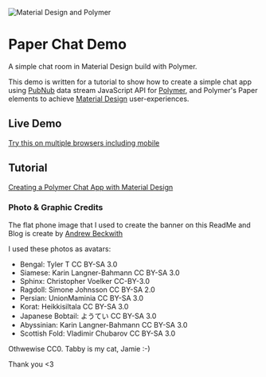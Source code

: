 ![Material Design and Polymer](http://pubnub.com/blog/wp-content/uploads/2015/01/paper-chat-cover.png "Material Design and Polymer")

# Paper Chat Demo

A simple chat room in Material Design build with Polymer.

This demo is written for a tutorial to show how to create a simple chat app using [PubNub][pubnub] data stream JavaScript API for [Polymer][polymer], and Polymer's Paper elements to achieve [Material Design][md] user-experiences.

## Live Demo

[Try this on multiple browsers including mobile](http://pubnub.github.io/paper-chat/index.html)

## Tutorial

[Creating a Polymer Chat App with Material Design][blog]

### Photo & Graphic Credits

The flat phone image that I used to create the banner on this ReadMe and Blog is create by [Andrew Beckwith](https://dribbble.com/shots/1093397-Flat-Phones-PSD-Freebie?list=users&offset=13)

I used these photos as avatars:

- Bengal: Tyler T CC BY-SA 3.0
- Siamese: Karin Langner-Bahmann CC BY-SA 3.0 
- Sphinx: Christopher Voelker CC-BY-3.0 
- Ragdoll: Simone Johnsson CC BY-SA 2.0
- Persian: UnionMaminia CC BY-SA 3.0
- Korat: Heikkisiltala CC BY-SA 3.0
- Japanese Bobtail: ようてい  CC BY-SA 3.0
- Abyssinian: Karin Langner-Bahmann CC BY-SA 3.0
- Scottish Fold: Vladimir Chubarov CC BY-SA 3.0

Othwewise CC0. Tabby is my cat, Jamie :-)

Thank you <3



[polymer]: https://www.polymer-project.org
[md]: http://www.google.com/design/spec/material-design/introduction.html
[pubnub]: http://www.pubnub.com/docs/javascript/javascript-sdk.html

[blog]: http://www.pubnub.com/blog/creating-a-polymer-chat-app-with-material-design/
